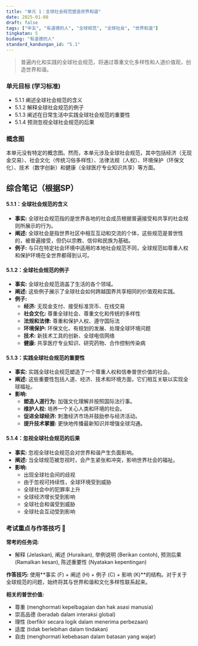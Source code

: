 ```yaml
---
title: "单元 1：全球社会规范塑造世界和谐"
date: 2025-01-08
draft: false
tags: ["中五", "有道德的人", "全球规范", "全球社会", "世界和谐"]
tingkatan: 5
bidang: "有道德的人"
standard_kandungan_id: "5.1"
---
```


> 普遍内化和实践的全球社会规范，将通过尊重文化多样性和人道价值观，创造世界和谐。

### 单元目标 (学习标准)

- 5.1.1 阐述全球社会规范的含义
- 5.1.2 解释全球社会规范的例子
- 5.1.3 阐述在日常生活中实践全球社会规范的重要性
- 5.1.4 预测忽视全球社会规范的后果

### 概念图

本单元没有特定的概念图。然而，本单元涉及全球社会规范，其中包括经济（无现金交易）、社会文化（传统习俗多样性）、法律法规（人权）、环境保护（环保文化）、技术（数字创新）和健康（全球医疗专业知识共享）等方面。

## 综合笔记（根据SP）

#### 5.1.1：全球社会规范的含义

- **事实:** 全球社会规范指的是世界各地的社会成员根据普遍接受和共享的社会规则所展示的行为。
- **阐述:** 全球社会是指世界社区中相互互动和交流的个体，这些规范是普世性的，被普遍接受，但仍以宗教、信仰和民族为基础。
- **例子:** 与只在特定社会环境中适用的本地社会规范不同，全球规范如尊重人权和保护环境在全世界都得到认可。

#### 5.1.2：全球社会规范的例子

- **事实:** 全球社会规范涵盖了生活的各个领域。
- **阐述:** 这些例子展示了全球社会如何跨越国界共享相同的价值观和实践。
- **例子:**
  - **经济:** 无现金支付、接受标准货币、在线交易
  - **社会文化:** 尊重全球社会、尊重文化和传统的多样性
  - **法规和法律:** 尊重和保护人权、遵守国际法
  - **环境保护:** 环保文化、有规划的发展、处理全球环境问题
  - **技术:** 新技术工具的创新、全球电信网络
  - **健康:** 共享医疗专业知识、研究药物、合作控制传染病

#### 5.1.3：实践全球社会规范的重要性

- **事实:** 实践全球社会规范塑造了一个尊重人权和信奉普世价值的社会。
- **阐述:** 这些重要性包括人道、经济、技术和环境方面，它们相互关联以实现全球福祉。
- **影响:**
  - **塑造人道行为:** 加强文化理解并按照国际法行事。
  - **维护人权:** 培养一个关心人类和环境的社会。
  - **促进全球经济:** 刺激经济市场并鼓励参与经济活动。
  - **提升技术掌握:** 更快地传播最新知识并增强全球沟通。

#### 5.1.4：忽视全球社会规范的后果

- **事实:** 忽视全球社会规范会对世界和谐产生负面影响。
- **阐述:** 当全球规范被忽视时，会产生紧张和冲突，影响世界社会的福祉。
- **影响:**
  - 出现全球社会间的歧视
  - 由于忽视可持续性，全球环境受到威胁
  - 全球社会中的犯罪率上升
  - 全球经济增长受到影响
  - 全球社会和谐受到威胁
  - 全球社会互动受到影响

### 考试重点与作答技巧 📝

**常考的任务词:**
- 解释 (Jelaskan), 阐述 (Huraikan), 举例说明 (Berikan contoh), 预测后果 (Ramalkan kesan), 陈述重要性 (Nyatakan kepentingan)

**作答技巧:**
使用**事实 (F) + 阐述 (H) + 例子 (C) + 影响 (K)**的结构。对于关于全球规范的问题，始终将其与世界和谐和文化多样性联系起来。

**相关的普世价值:**
- 尊重 (menghormati kepelbagaian dan hak asasi manusia)
- 崇高品德 (beradab dalam interaksi global)
- 理性 (berfikir secara logik dalam menerima perbezaan)
- 适度 (tidak berlebihan dalam tindakan)
- 自由 (menghormati kebebasan dalam batasan yang wajar)